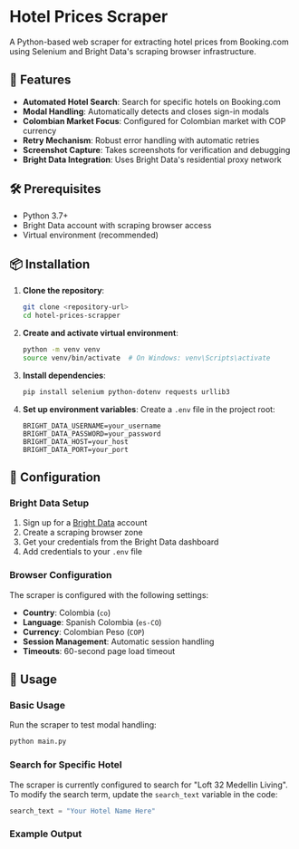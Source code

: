 # Hotel Prices Scraper

A Python-based web scraper for extracting hotel prices from Booking.com using Selenium and Bright Data's scraping browser infrastructure.

## 🚀 Features

- **Automated Hotel Search**: Search for specific hotels on Booking.com
- **Modal Handling**: Automatically detects and closes sign-in modals
- **Colombian Market Focus**: Configured for Colombian market with COP currency
- **Retry Mechanism**: Robust error handling with automatic retries
- **Screenshot Capture**: Takes screenshots for verification and debugging
- **Bright Data Integration**: Uses Bright Data's residential proxy network

## 🛠️ Prerequisites

- Python 3.7+
- Bright Data account with scraping browser access
- Virtual environment (recommended)

## 📦 Installation

1. **Clone the repository**:

   ```bash
   git clone <repository-url>
   cd hotel-prices-scrapper
   ```

2. **Create and activate virtual environment**:

   ```bash
   python -m venv venv
   source venv/bin/activate  # On Windows: venv\Scripts\activate
   ```

3. **Install dependencies**:

   ```bash
   pip install selenium python-dotenv requests urllib3
   ```

4. **Set up environment variables**:
   Create a `.env` file in the project root:
   ```env
   BRIGHT_DATA_USERNAME=your_username
   BRIGHT_DATA_PASSWORD=your_password
   BRIGHT_DATA_HOST=your_host
   BRIGHT_DATA_PORT=your_port
   ```

## 🔧 Configuration

### Bright Data Setup

1. Sign up for a [Bright Data](https://brightdata.com) account
2. Create a scraping browser zone
3. Get your credentials from the Bright Data dashboard
4. Add credentials to your `.env` file

### Browser Configuration

The scraper is configured with the following settings:

- **Country**: Colombia (`co`)
- **Language**: Spanish Colombia (`es-CO`)
- **Currency**: Colombian Peso (`COP`)
- **Session Management**: Automatic session handling
- **Timeouts**: 60-second page load timeout

## 🎯 Usage

### Basic Usage

Run the scraper to test modal handling:

```bash
python main.py
```

### Search for Specific Hotel

The scraper is currently configured to search for "Loft 32 Medellin Living". To modify the search term, update the `search_text` variable in the code:

```python
search_text = "Your Hotel Name Here"
```

### Example Output

